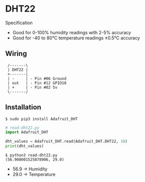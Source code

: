 # DHT22

Specification
 - Good for 0-100% humidity readings with 2-5% accuracy
 - Good for -40 to 80°C temperature readings ±0.5°C accuracy

## Wiring

```
 /-------\
 | DHT22 |
 +-------|
 | -     | - Pin #06 Ground
 | out   | - Pin #12 GPIO18
 | +     | - Pin #02 5v
 \-------/
```

## Installation

```console
$ sudo pip3 install Adafruit_DHT
```

```python
# read-dht22.py
import Adafruit_DHT

dht_values = Adafruit_DHT.read(Adafruit_DHT.DHT22, 18)
print(dht_values)
```

```console
$ python3 read-dht22.py
(56.900001525878906, 29.0)
```

- 56.9 -> Humidity
- 29.0 -> Temperature
